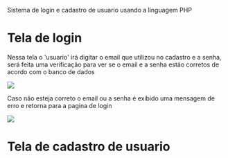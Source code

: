 Sistema de login e cadastro de usuario usando a linguagem PHP

<h1>Tela de login</h1>
<p> Nessa tela o 'usuario' irá digitar o email que utilizou no cadastro e a senha, será feita uma verificação para ver se o email e a senha estão corretos de acordo com o banco de dados</p>
<img src= "https://user-images.githubusercontent.com/111146154/209554028-9cdc59fb-5330-45cd-9246-7130cc2e2d14.png">
<p> Caso não esteja correto o email ou a senha é exibido uma mensagem de erro e retorna para a pagina de login</p>
<img src=https://user-images.githubusercontent.com/111146154/209554741-69b8a6f2-08ed-4c43-a30a-49daff926401.png>

<h1>Tela de cadastro de usuario</h1>
